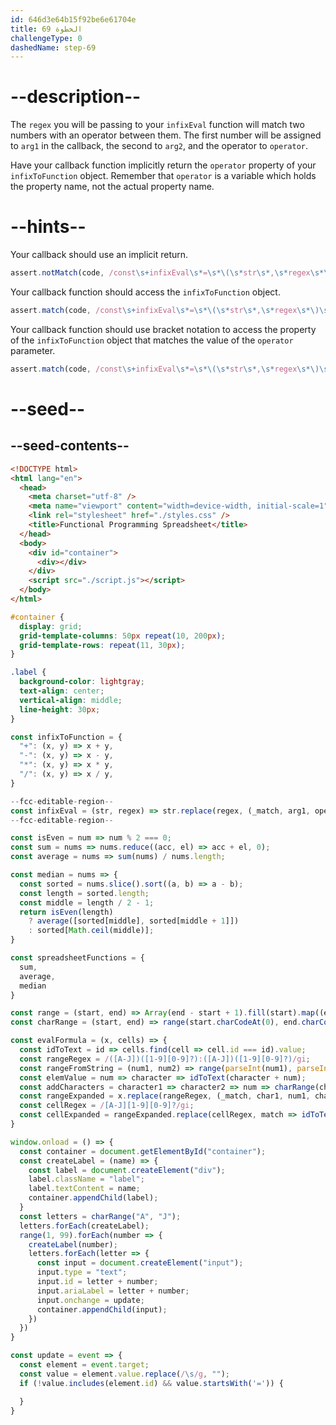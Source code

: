 ```yaml
---
id: 646d3e64b15f92be6e61704e
title: الخطوة 69
challengeType: 0
dashedName: step-69
---
```


# --description--

The `regex` you will be passing to your `infixEval` function will match two numbers with an operator between them. The first number will be assigned to `arg1` in the callback, the second to `arg2`, and the operator to `operator`.

Have your callback function implicitly return the `operator` property of your `infixToFunction` object. Remember that `operator` is a variable which holds the property name, not the actual property name.

# --hints--

Your callback should use an implicit return.

```js
assert.notMatch(code, /const\s+infixEval\s*=\s*\(\s*str\s*,\s*regex\s*\)\s*=>\s*str\.replace\(\s*regex\s*,\s*\(\s*_match\s*,\s*arg1\s*,\s*operator\s*,\s*arg2\s*\)\s*=>\s*\{/);
```

Your callback function should access the `infixToFunction` object.

```js
assert.match(code, /const\s+infixEval\s*=\s*\(\s*str\s*,\s*regex\s*\)\s*=>\s*str\.replace\(\s*regex\s*,\s*\(\s*_match\s*,\s*arg1\s*,\s*operator\s*,\s*arg2\s*\)\s*=>\s*infixToFunction/);
```

Your callback function should use bracket notation to access the property of the `infixToFunction` object that matches the value of the `operator` parameter.

```js
assert.match(code, /const\s+infixEval\s*=\s*\(\s*str\s*,\s*regex\s*\)\s*=>\s*str\.replace\(\s*regex\s*,\s*\(\s*_match\s*,\s*arg1\s*,\s*operator\s*,\s*arg2\s*\)\s*=>\s*infixToFunction\s*\[\s*operator\s*\]\s*\)/);
```

# --seed--

## --seed-contents--

```html
<!DOCTYPE html>
<html lang="en">
  <head>
    <meta charset="utf-8" />
    <meta name="viewport" content="width=device-width, initial-scale=1" />
    <link rel="stylesheet" href="./styles.css" />
    <title>Functional Programming Spreadsheet</title>
  </head>
  <body>
    <div id="container">
      <div></div>
    </div>
    <script src="./script.js"></script>
  </body>
</html>
```

```css
#container {
  display: grid;
  grid-template-columns: 50px repeat(10, 200px);
  grid-template-rows: repeat(11, 30px);
}

.label {
  background-color: lightgray;
  text-align: center;
  vertical-align: middle;
  line-height: 30px;
}
```

```js
const infixToFunction = {
  "+": (x, y) => x + y,
  "-": (x, y) => x - y,
  "*": (x, y) => x * y,
  "/": (x, y) => x / y,
}

--fcc-editable-region--
const infixEval = (str, regex) => str.replace(regex, (_match, arg1, operator, arg2) => {});
--fcc-editable-region--

const isEven = num => num % 2 === 0;
const sum = nums => nums.reduce((acc, el) => acc + el, 0);
const average = nums => sum(nums) / nums.length;

const median = nums => {
  const sorted = nums.slice().sort((a, b) => a - b);
  const length = sorted.length;
  const middle = length / 2 - 1;
  return isEven(length)
    ? average([sorted[middle], sorted[middle + 1]])
    : sorted[Math.ceil(middle)];
}

const spreadsheetFunctions = {
  sum,
  average,
  median
}

const range = (start, end) => Array(end - start + 1).fill(start).map((element, index) => element + index);
const charRange = (start, end) => range(start.charCodeAt(0), end.charCodeAt(0)).map(code => String.fromCharCode(code));

const evalFormula = (x, cells) => {
  const idToText = id => cells.find(cell => cell.id === id).value;
  const rangeRegex = /([A-J])([1-9][0-9]?):([A-J])([1-9][0-9]?)/gi;
  const rangeFromString = (num1, num2) => range(parseInt(num1), parseInt(num2));
  const elemValue = num => character => idToText(character + num);
  const addCharacters = character1 => character2 => num => charRange(character1, character2).map(elemValue(num));
  const rangeExpanded = x.replace(rangeRegex, (_match, char1, num1, char2, num2) => rangeFromString(num1, num2).map(addCharacters(char1)(char2)));
  const cellRegex = /[A-J][1-9][0-9]?/gi;
  const cellExpanded = rangeExpanded.replace(cellRegex, match => idToText(match.toUpperCase()));
}

window.onload = () => {
  const container = document.getElementById("container");
  const createLabel = (name) => {
    const label = document.createElement("div");
    label.className = "label";
    label.textContent = name;
    container.appendChild(label);
  }
  const letters = charRange("A", "J");
  letters.forEach(createLabel);
  range(1, 99).forEach(number => {
    createLabel(number);
    letters.forEach(letter => {
      const input = document.createElement("input");
      input.type = "text";
      input.id = letter + number;
      input.ariaLabel = letter + number;
      input.onchange = update;
      container.appendChild(input);
    })
  })
}

const update = event => {
  const element = event.target;
  const value = element.value.replace(/\s/g, "");
  if (!value.includes(element.id) && value.startsWith('=')) {

  }
}
```
